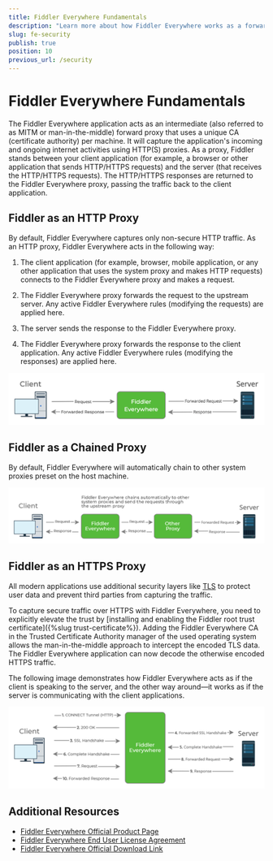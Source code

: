 ```yaml
---
title: Fiddler Everywhere Fundamentals
description: "Learn more about how Fiddler Everywhere works as a forward proxy."
slug: fe-security
publish: true
position: 10
previous_url: /security
---
```


# Fiddler Everywhere Fundamentals

The Fiddler Everywhere application acts as an intermediate (also referred to as MITM or man-in-the-middle) forward proxy that uses a unique CA (certificate authority) per machine. It will capture the application's incoming and ongoing internet activities using HTTP(S) proxies. As a proxy, Fiddler stands between your client application (for example, a browser or other application that sends HTTP/HTTPS requests) and the server (that receives the HTTP/HTTPS requests). The HTTP/HTTPS responses are returned to the Fiddler Everywhere proxy, passing the traffic back to the client application.

## Fiddler as an HTTP Proxy

By default, Fiddler Everywhere captures only non-secure HTTP traffic. As an HTTP proxy, Fiddler Everywhere acts in the following way:

1. The client application (for example, browser, mobile application, or any other application that uses the system proxy and makes HTTP requests) connects to the Fiddler Everywhere proxy and makes a request.

1. The Fiddler Everywhere proxy forwards the request to the upstream server. Any active Fiddler Everywhere rules (modifying the requests) are applied here.

1. The server sends the response to the Fiddler Everywhere proxy.

1. The Fiddler Everywhere proxy forwards the response to the client application. Any active Fiddler Everywhere rules (modifying the responses) are applied here.

![Fiddler Everywhere as an MITM proxy](../images/security/fe-proxy-requests-responses.png)

## Fiddler as a Chained Proxy

By default, Fiddler Everywhere will automatically chain to other system proxies preset on the host machine.

![Fiddler Everywhere as chained proxy](../images/security/fe-proxy-chained.png)

## Fiddler as an HTTPS Proxy

All modern applications use additional security layers like [TLS](https://en.wikipedia.org/wiki/Transport_Layer_Security) to protect user data and prevent third parties from capturing the traffic.

To capture secure traffic over HTTPS with Fiddler Everywhere, you need to explicitly elevate the trust by [installing and enabling the Fiddler root trust certificate]({%slug trust-certificate%}). Adding the Fiddler Everywhere CA in the Trusted Certificate Authority manager of the used operating system allows the man-in-the-middle approach to intercept the encoded TLS data. The Fiddler Everywhere application can now decode the otherwise encoded HTTPS traffic.

The following image demonstrates how Fiddler Everywhere acts as if the client is speaking to the server, and the other way around&mdash;it works as if the server is communicating with the client applications.

![Fiddler Everywhere as HTTPS proxy](../images/security/fe-proxy-https.png)


## Additional Resources

- [Fiddler Everywhere Official Product Page](https://www.telerik.com/fiddler/fiddler-everywhere)
- [Fiddler Everywhere End User License Agreement](https://www.telerik.com/purchase/license-agreement/fiddler-everywhere)
- [Fiddler Everywhere Official Download Link](https://www.telerik.com/download/fiddler-everywhere)

